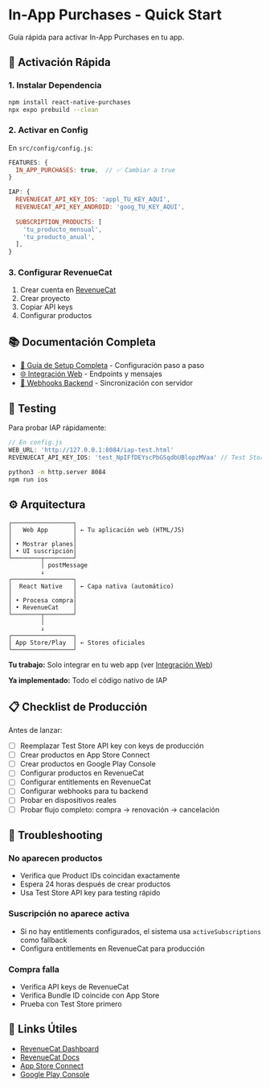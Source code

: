 # In-App Purchases - Quick Start

Guía rápida para activar In-App Purchases en tu app.

## 🚀 Activación Rápida

### 1. Instalar Dependencia

```bash
npm install react-native-purchases
npx expo prebuild --clean
```

### 2. Activar en Config

En `src/config/config.js`:

```javascript
FEATURES: {
  IN_APP_PURCHASES: true,  // ✅ Cambiar a true
}

IAP: {
  REVENUECAT_API_KEY_IOS: 'appl_TU_KEY_AQUI',
  REVENUECAT_API_KEY_ANDROID: 'goog_TU_KEY_AQUI',
  
  SUBSCRIPTION_PRODUCTS: [
    'tu_producto_mensual',
    'tu_producto_anual',
  ],
}
```

### 3. Configurar RevenueCat

1. Crear cuenta en [RevenueCat](https://app.revenuecat.com)
2. Crear proyecto
3. Copiar API keys
4. Configurar productos

## 📚 Documentación Completa

- [📖 Guía de Setup Completa](./IAP_SETUP_GUIDE.md) - Configuración paso a paso
- [🌐 Integración Web](./IAP_WEB_INTEGRATION.md) - Endpoints y mensajes
- [🔗 Webhooks Backend](./IAP_WEBHOOKS.md) - Sincronización con servidor

## 🧪 Testing

Para probar IAP rápidamente:

```javascript
// En config.js
WEB_URL: 'http://127.0.0.1:8084/iap-test.html'
REVENUECAT_API_KEY_IOS: 'test_NpIFfDEYscPbGSqdbUBlopzMVaa' // Test Store
```

```bash
python3 -m http.server 8084
npm run ios
```

## ⚙️ Arquitectura

```
┌─────────────────┐
│   Web App       │ ← Tu aplicación web (HTML/JS)
│                 │
│ • Mostrar planes│
│ • UI suscripción│
└────────┬────────┘
         │ postMessage
         ↓
┌─────────────────┐
│  React Native   │ ← Capa nativa (automático)
│                 │
│ • Procesa compra│
│ • RevenueCat    │
└────────┬────────┘
         │
         ↓
┌─────────────────┐
│ App Store/Play  │ ← Stores oficiales
└─────────────────┘
```

**Tu trabajo:** Solo integrar en tu web app (ver [Integración Web](./IAP_WEB_INTEGRATION.md))

**Ya implementado:** Todo el código nativo de IAP

## 📋 Checklist de Producción

Antes de lanzar:

- [ ] Reemplazar Test Store API key con keys de producción
- [ ] Crear productos en App Store Connect
- [ ] Crear productos en Google Play Console  
- [ ] Configurar productos en RevenueCat
- [ ] Configurar entitlements en RevenueCat
- [ ] Configurar webhooks para tu backend
- [ ] Probar en dispositivos reales
- [ ] Probar flujo completo: compra → renovación → cancelación

## 🐛 Troubleshooting

### No aparecen productos
- Verifica que Product IDs coincidan exactamente
- Espera 24 horas después de crear productos
- Usa Test Store API key para testing rápido

### Suscripción no aparece activa
- Si no hay entitlements configurados, el sistema usa `activeSubscriptions` como fallback
- Configura entitlements en RevenueCat para producción

### Compra falla
- Verifica API keys de RevenueCat
- Verifica Bundle ID coincide con App Store
- Prueba con Test Store primero

## 🔗 Links Útiles

- [RevenueCat Dashboard](https://app.revenuecat.com)
- [RevenueCat Docs](https://docs.revenuecat.com)
- [App Store Connect](https://appstoreconnect.apple.com)
- [Google Play Console](https://play.google.com/console)
